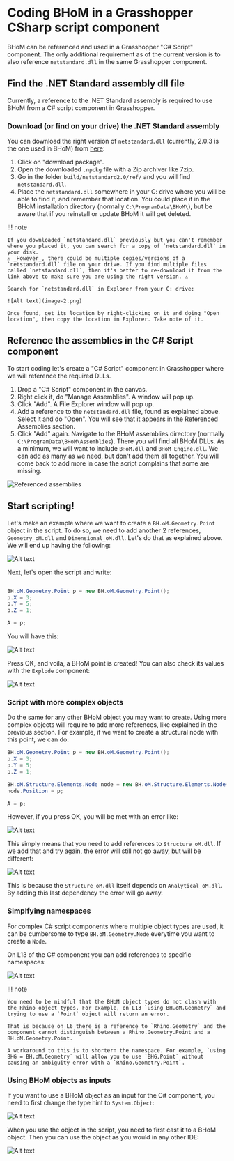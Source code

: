 # Coding BHoM in a Grasshopper CSharp script component

BHoM can be referenced and used in a Grasshopper "C# Script" component. The only additional requirement as of the current version is to also reference `netstandard.dll` in the same Grasshopper component.

## Find the .NET Standard assembly dll file

Currently, a reference to the .NET Standard assembly is required to use BHoM from a C# script component in Grasshopper. 

### Download (or find on your drive) the .NET Standard assembly

You can download the right version of `netstandard.dll` (currently, 2.0.3 is the one used in BHoM) from [here](https://www.nuget.org/packages/NETStandard.Library):
1. Click on "download package".
2. Open the downloaded `.npckg` file with a Zip archiver like 7zip.
3. Go in the folder `build/netstandard2.0/ref/` and you will find `netstandard.dll`.
4. Place the `netstandard.dll` somewhere in your C: drive where you will be able to find it, and remember that location. You could place it in the BHoM installation directory (normally `C:\ProgramData\BHoM\`), but be aware that if you reinstall or update BHoM it will get deleted.

!!! note

    If you downloaded `netstandard.dll` previously but you can't remember where you placed it, you can search for a copy of `netstandard.dll` in your disk. 
    ⚠️ _However_, there could be multiple copies/versions of a `netstandard.dll` file on your drive. If you find multiple files called `netstandard.dll`, then it's better to re-download it from the link above to make sure you are using the right version. ⚠️
    
    Search for `netstandard.dll` in Explorer from your C: drive:
    
    ![Alt text](image-2.png)

    Once found, get its location by right-clicking on it and doing "Open location", then copy the location in Explorer. Take note of it.
    
    

## Reference the assemblies in the C# Script component

To start coding let's create a "C# Script" component in Grasshopper where we will reference the required DLLs.

1. Drop a "C# Script" component in the canvas.
2. Right click it, do "Manage Assemblies". A window will pop up.
3. Click "Add". A File Explorer window will pop up.
4. Add a reference to the `netstandard.dll` file, found as explained above. Select it and do "Open". You will see that it appears in the Referenced Assemblies section.
5. Click "Add" again. Navigate to the BHoM assemblies directory (normally `C:\ProgramData\BHoM\Assemblies`). There you will find all BHoM DLLs. As a minimum, we will want to include `BHoM.dll` and `BHoM_Engine.dll`. We can add as many as we need, but don't add them all together. You will come back to add more in case the script complains that some are missing.

![Referenced assemblies](referenced_assemblies01.png)

    

## Start scripting!

Let's make an example where we want to create a `BH.oM.Geometry.Point` object in the script. To do so, we need to add another 2 references, `Geometry_oM.dll` and `Dimensional_oM.dll`. Let's do that as explained above. We will end up having the following:

![Alt text](referenced_assemblies02.png)

Next, let's open the script and write:
```cs

BH.oM.Geometry.Point p = new BH.oM.Geometry.Point();
p.X = 3;
p.Y = 5;
p.Z = 1;

A = p;
```

You will have this:

![Alt text](examplescript.png)

Press OK, and voila, a BHoM point is created! You can also check its values with the `Explode` component:

![Alt text](examplescript_output.png)


### Script with more complex objects

Do the same for any other BHoM object you may want to create. Using more complex objects will require to add more references, like explained in the previous section. For example, if we want to create a structural node with this point, we can do:

```cs
BH.oM.Geometry.Point p = new BH.oM.Geometry.Point();
p.X = 3;
p.Y = 5;
p.Z = 1;

BH.oM.Structure.Elements.Node node = new BH.oM.Structure.Elements.Node();
node.Position = p;

A = p;
```

However, if you press OK, you will be met with an error like:

![Alt text](examplescript_error01.png)

This simply means that you need to add references to `Structure_oM.dll`. If we add that and try again, the error will still not go away, but will be different:

![Alt text](examplescript_error02.png)

This is because the `Structure_oM.dll` itself depends on `Analytical_oM.dll`.  
By adding this last dependency the error will go away.

### Simplfying namespaces

For complex C# script components where multiple object types are used, it can be cumbersome to type `BH.oM.Geometry.Node` everytime you want to create a `Node`. 

On L13 of the C# component you can add references to specific namespaces:

![Alt text](L13references.PNG)

!!! note

    You need to be mindful that the BHoM object types do not clash with the Rhino object types. For example, on L13 `using BH.oM.Geometry` and trying to use a `Point` object will return an error.
	
	That is because on L6 there is a reference to `Rhino.Geometry` and the component cannot distinguish between a Rhino.Geometry.Point and a BH.oM.Geometry.Point.
	
	A workaround to this is to shortern the namespace. For example, `using BHG = BH.oM.Geometry` will allow you to use `BHG.Point` without causing an ambiguity error with a `Rhino.Geometry.Point`.
	
### Using BHoM objects as inputs

If you want to use a BHoM object as an input for the C# component, you need to first change the type hint to `System.Object`:

![Alt text](typehint-c#component.PNG)

When you use the object in the script, you need to first cast it to a BHoM object. Then you can use the object as you would in any other IDE:

![Alt text](castingToBHoMAndUsage.PNG)

